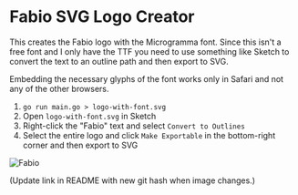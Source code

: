 # Fabio SVG Logo Creator

This creates the Fabio logo with the Microgramma font.
Since this isn't a free font and I only have the TTF
you need to use something like Sketch to convert the
text to an outline path and then export to SVG.

Embedding the necessary glyphs of the font works only
in Safari and not any of the other browsers.

1. `go run main.go > logo-with-font.svg`
1. Open `logo-with-font.svg` in Sketch
1. Right-click the "Fabio" text and select `Convert to Outlines`
1. Select the entire logo and click `Make Exportable` in the bottom-right corner
   and then export to SVG

![Fabio](https://cdn.rawgit.com/fabiolb/logo/f966a7d/logo.svg)

(Update link in README with new git hash when image changes.)
